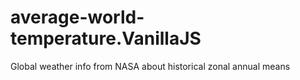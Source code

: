 # average-world-temperature.VanillaJS
Global weather info from NASA about historical zonal annual means
